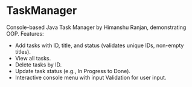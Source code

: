 # TaskManager
Console-based Java Task Manager by Himanshu Ranjan, demonstrating OOP.
Features:
- Add tasks with ID, title, and status (validates unique IDs, non-empty titles).
- View all tasks.
- Delete tasks by ID.
- Update task status (e.g., In Progress to Done).
- Interactive console menu with input Validation for user input.